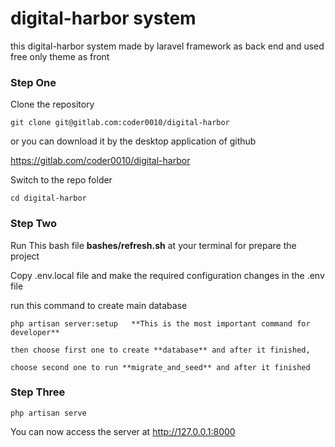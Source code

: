# digital-harbor system

this digital-harbor system made by laravel framework as back end and used free only theme as front
### Step One

Clone the repository

    git clone git@gitlab.com:coder0010/digital-harbor

or you can download it by the desktop application of github

https://gitlab.com/coder0010/digital-harbor

Switch to the repo folder

    cd digital-harbor

### Step Two

Run This bash file **bashes/refresh.sh** at your terminal for prepare the project

Copy .env.local file and make the required configuration changes in the .env file

run this command to create main database

    php artisan server:setup   **This is the most important command for developer**

    then choose first one to create **database** and after it finished,

    choose second one to run **migrate_and_seed** and after it finished

### Step Three

    php artisan serve

You can now access the server at http://127.0.0.1:8000
